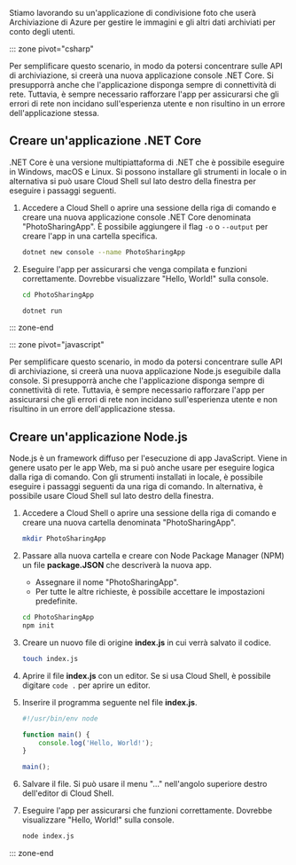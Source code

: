 Stiamo lavorando su un'applicazione di condivisione foto che userà Archiviazione di Azure per gestire le immagini e gli altri dati archiviati per conto degli utenti.

::: zone pivot="csharp"

Per semplificare questo scenario, in modo da potersi concentrare sulle API di archiviazione, si creerà una nuova applicazione console .NET Core. Si presupporrà anche che l'applicazione disponga sempre di connettività di rete. Tuttavia, è sempre necessario rafforzare l'app per assicurarsi che gli errori di rete non incidano sull'esperienza utente e non risultino in un errore dell'applicazione stessa.

## <a name="create-a-net-core-application"></a>Creare un'applicazione .NET Core

.NET Core è una versione multipiattaforma di .NET che è possibile eseguire in Windows, macOS e Linux. Si possono installare gli strumenti in locale o in alternativa si può usare Cloud Shell sul lato destro della finestra per eseguire i passaggi seguenti. 

1. Accedere a Cloud Shell o aprire una sessione della riga di comando e creare una nuova applicazione console .NET Core denominata "PhotoSharingApp". È possibile aggiungere il flag `-o` o `--output` per creare l'app in una cartella specifica.

    ```bash
    dotnet new console --name PhotoSharingApp
    ```

1. Eseguire l'app per assicurarsi che venga compilata e funzioni correttamente. Dovrebbe visualizzare "Hello, World!" sulla console.

    ```bash
    cd PhotoSharingApp
    
    dotnet run
    ```
::: zone-end

::: zone pivot="javascript"

Per semplificare questo scenario, in modo da potersi concentrare sulle API di archiviazione, si creerà una nuova applicazione Node.js eseguibile dalla console. Si presupporrà anche che l'applicazione disponga sempre di connettività di rete. Tuttavia, è sempre necessario rafforzare l'app per assicurarsi che gli errori di rete non incidano sull'esperienza utente e non risultino in un errore dell'applicazione stessa.

## <a name="create-a-nodejs-application"></a>Creare un'applicazione Node.js

Node.js è un framework diffuso per l'esecuzione di app JavaScript. Viene in genere usato per le app Web, ma si può anche usare per eseguire logica dalla riga di comando. Con gli strumenti installati in locale, è possibile eseguire i passaggi seguenti da una riga di comando. In alternativa, è possibile usare Cloud Shell sul lato destro della finestra.

1. Accedere a Cloud Shell o aprire una sessione della riga di comando e creare una nuova cartella denominata "PhotoSharingApp".

    ```bash
    mkdir PhotoSharingApp
    ```

1. Passare alla nuova cartella e creare con Node Package Manager (NPM) un file **package.JSON** che descriverà la nuova app.
    - Assegnare il nome "PhotoSharingApp".
    - Per tutte le altre richieste, è possibile accettare le impostazioni predefinite.

    ```bash
    cd PhotoSharingApp
    npm init
    ```

1. Creare un nuovo file di origine **index.js** in cui verrà salvato il codice.

    ```bash
    touch index.js
    ```

1. Aprire il file **index.js** con un editor. Se si usa Cloud Shell, è possibile digitare `code .` per aprire un editor.

1. Inserire il programma seguente nel file **index.js**.

    ```javascript
    #!/usr/bin/env node
    
    function main() {
        console.log('Hello, World!');
    }
    
    main();
    ```
1. Salvare il file. Si può usare il menu "..." nell'angolo superiore destro dell'editor di Cloud Shell.

1. Eseguire l'app per assicurarsi che funzioni correttamente. Dovrebbe visualizzare "Hello, World!" sulla console.

    ```bash
    node index.js
    ```

::: zone-end